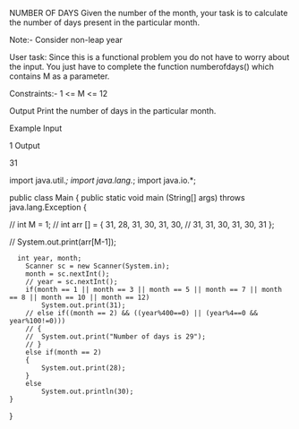 NUMBER OF DAYS
Given the number of the month, your task is to calculate the number of days present in the particular month.

Note:- Consider non-leap year

User task: Since this is a functional problem you do not have to worry about the input. You just have to complete the function numberofdays() which contains M as a parameter.

Constraints:- 1 <= M <= 12

Output Print the number of days in the particular month.

Example Input

1
Output

31



import java.util.*;
import java.lang.*;
import java.io.*;

public class Main
{
	public static void main (String[] args) throws java.lang.Exception
	{
		
   //    int M = 1;
   //  int arr [] = { 31, 28, 31, 30, 31, 30,
   //                  31, 31, 30, 31, 30, 31 };
  
   // System.out.print(arr[M-1]);
   
      int year, month;
		Scanner sc = new Scanner(System.in);
		month = sc.nextInt();
		// year = sc.nextInt();
		if(month == 1 || month == 3 || month == 5 || month == 7 || month == 8 || month == 10 || month == 12)
			System.out.print(31);
		// else if((month == 2) && ((year%400==0) || (year%4==0 && year%100!=0)))
		// {
		// 	System.out.print("Number of days is 29");
		// }
		else if(month == 2)
		{
			System.out.print(28);
		}
		else
			System.out.println(30);
	}
}

